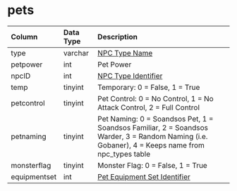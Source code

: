 # pets

| Column | Data Type | Description |
| :--- | :--- | :--- |
| type | varchar | [NPC Type Name](../../schema/npcs/npc_types.md) |
| petpower | int | Pet Power |
| npcID | int | [NPC Type Identifier](../../schema/npcs/npc_types.md) |
| temp | tinyint | Temporary: 0 = False, 1 = True |
| petcontrol | tinyint | Pet Control: 0 = No Control, 1 = No Attack Control, 2 = Full Control |
| petnaming | tinyint | Pet Naming: 0 = Soandsos Pet, 1 = Soandsos Familiar, 2 = Soandsos Warder, 3 = Random Naming \(i.e. Gobaner\), 4 = Keeps name from npc_types table |
| monsterflag | tinyint | Monster Flag: 0 = False, 1 = True |
| equipmentset | int | [Pet Equipment Set Identifier](../../schema/pets/pets_equipmentset.md) |

